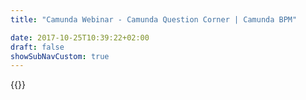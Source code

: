 ```yaml
---
title: "Camunda Webinar - Camunda Question Corner | Camunda BPM"

date: 2017-10-25T10:39:22+02:00
draft: false
showSubNavCustom: true
---
```

{{<webinar-single
title="Camunda Question Corner"
image=""
language="en"
hubspotid="22f3b3ca-edf6-4dd1-a664-ed65341b36c9"
description="Are questions about Camunda keeping you up at night? This is the interactive webinar you need!<br><br>In this new series, hosted by Niall and Nele, we take your questions and throw them at Camunda experts. Then we watch as the experts try to find the right answer. Each session is split between pre-prepared questions and live questions from the audience. As well as answering questions on all things Camunda-related, feel free to ask questions based on panelists’ specialist topics. <br><br>Please submit your questions here: [https://app.sli.do/event/gfphnzyh](https://app.sli.do/event/gfphnzyh)<br><br>You can find the recordings of the previous webinar volumes [HERE](https://www.youtube.com/playlist?list=PLJG25HlmvsOXVyXPeorHCYzv5GNgI9w6Y). <br><br>__Webinar Date: Thursday, April 30th, 2020, 4pm CET/9am ET__<br><br>This week’s special guest: <br><br> <br><img src='https://images.ctfassets.net/vpidbgnakfvf/65ZZSpbquIwOcwvFR5u1BZ/1c436dbd3ab84b888efcfe9700a03954/BerndRuecker-Webinar-150px.png' style='float:left;padding: 0px 10px 10px 0px;'> __Bernd Ruecker, Chief Technologist and Co-founder__ <br>Specialist Topic: The life and times of Bernd das Brot<br>&nbsp;<br>&nbsp;<br>&nbsp;<br>&nbsp;<br>&nbsp;<br><br>This week will be hosted by:<br><br><img src='https://images.ctfassets.net/vpidbgnakfvf/3bxFPoNRBWhS4F4zqmNG8n/62d1fab17f6aa09641094ade239bd890/niall-w-hat-150px.png' style='float:left;padding: 0px 10px 10px 0px;'> __Niall Deehan, Developer Advocate for Camunda__<br>Specialist Topic: Roman History (38 BCE ~ 400 CE)<br>&nbsp;<br>&nbsp;<br>&nbsp;<br>&nbsp;<br>&nbsp;<br><br><img src='https://images.ctfassets.net/vpidbgnakfvf/7y6xbMBfjQSCWZvSBUugb8/44da5a1dafc80f31aa342e070e84e5db/nele-150px.png' style='float:left;padding: 0px 10px 10px 0px;'> __Nele Uhlemann, Consultant, Camunda__<br>Specialist Topic: Environmentalism<br><br><br><br>"
recordinglink=""
embedlink=""
datetime="2020-04-30T09:00-04:00"
datetimeend="2020-04-30T09:45-04:00"
gotowebinarwebinarkey="7638081184754870796"
image="">}}